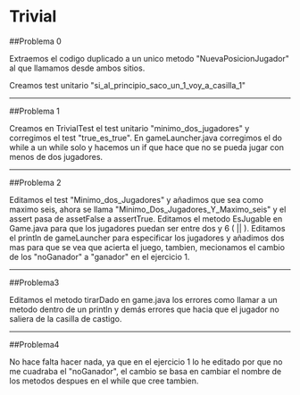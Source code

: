 # Trivial

##Problema 0 

Extraemos el codigo duplicado a un unico metodo "NuevaPosicionJugador"
al que llamamos desde ambos sitios.

Creamos test unitario "si_al_principio_saco_un_1_voy_a_casilla_1"

***
##Problema 1 

Creamos en TrivialTest el test unitario "minimo_dos_jugadores" y corregimos el test "true_es_true".
En gameLauncher.java corregimos el do while a un while solo y hacemos un if que hace que no se pueda jugar con menos de dos jugadores.  

***
##Problema 2

Editamos el test "Minimo_dos_Jugadores" y añadimos que sea como maximo seis, ahora se llama "Minimo_Dos_Jugadores_Y_Maximo_seis" y el assert pasa de assetFalse a assertTrue.
Editamos el metodo EsJugable en Game.java para que los jugadores puedan ser entre dos y 6 ( || ).
Editamos el println de gameLauncher para especificar los jugadores y añadimos dos mas para que se vea que acierta el juego, tambien, mecionamos el cambio de los "noGanador" a "ganador" en el ejercicio 1.

***
##Problema3

Editamos el metodo tirarDado en game.java los errores como llamar a un metodo dentro de un println y demás errores que hacia que el jugador no saliera de la casilla de castigo.

***
##Problema4

No hace falta hacer nada, ya que en el ejercicio 1 lo he editado por que no me cuadraba el "noGanador", el cambio se basa en cambiar el nombre de los metodos despues en el while que cree tambien. 
